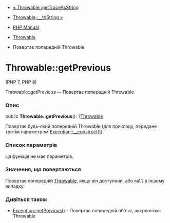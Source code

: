 - [« Throwable::getTraceAsString](throwable.gettraceasstring.md)
- [Throwable::\_\_toString »](throwable.tostring.md)

- [PHP Manual](index.md)
- [Throwable](class.throwable.md)
- Повертає попередній Throwable

# Throwable::getPrevious

(PHP 7, PHP 8)

Throwable::getPrevious — Повертає попередній Throwable

### Опис

public **Throwable::getPrevious**(): ?[Throwable](class.throwable.md)

Повертає будь-який попередній Throwable (для прикладу, передане третім
параметром [Exception::\_\_construct()](exception.construct.md)).

### Список параметрів

Ця функція не має параметрів.

### Значення, що повертаються

Повертає попередній [Throwable](class.throwable.md), якщо він
доступний, або **`null`** в іншому випадку.

### Дивіться також

- [Exception::getPrevious()](exception.getprevious.md) - Повертає
попередній об'єкт, що реалізує Throwable
